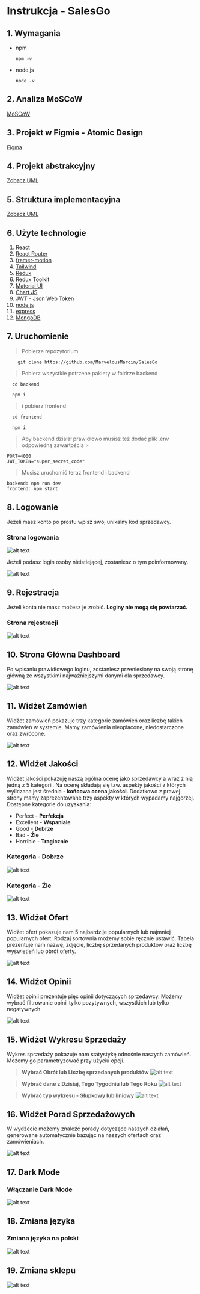# Instrukcja - SalesGo

## 1. Wymagania

- npm

  ```
  npm -v
  ```

- node.js
  ```
  node -v
  ```

## 2. Analiza MoSCoW

[MoSCoW](./readme/README_3.md)

## 3. Projekt w Figmie - Atomic Design

[Figma](https://www.figma.com/file/7LLcdN46lwZXt0gx6qDLQz/PGUI---Projekt?node-id=0%3A1&t=TPm7rHPxQyqcHijm-1)

## 4. Projekt abstrakcyjny

[Zobacz UML](./readme/README_2.md)

## 5. Struktura implementacyjna

[Zobacz UML](./readme/README_4.md)

## 6. Użyte technologie

<ol>
  <li><a href="https://reactjs.org/" target="_blank">React</a></li>
  <li><a href="https://reactrouter.com/en/main">React Router</a></li>
  <li><a href="https://www.framer.com/motion/">framer-motion</a></li>
  <li><a href="https://tailwindcss.com/">Tailwind</a></li>
  <li><a href="https://redux.js.org/">Redux</a></li>
  <li><a href="https://redux-toolkit.js.org/">Redux Toolkit</a></li>
  <li><a href="https://mui.com/">Material UI</a></li>
  <li><a href="https://www.chartjs.org/">Chart JS</a></li>
  <li>JWT - Json Web Token</li>
  <li><a href="https://nodejs.org/en/">node.js</a></li>
  <li><a href="https://expressjs.com/">express</a></li>
  <li><a href="https://www.mongodb.com/">MongoDB</a></li>
</ol>

## 7. Uruchomienie

> Pobierze repozytorium

```
    git clone https://github.com/MarvelousMarcin/SalesGo
```

> Pobierz wszystkie potrzene pakiety w foldrze backend

```
  cd backend
```

```
  npm i
```

> i pobierz frontend

```
  cd frontend
```

```
  npm i
```

> Aby backend działał prawidłowo musisz też dodać plik .env odpowiedną zawartością >

```
PORT=4000
JWT_TOKEN="super_secret_code"
```

> Musisz uruchomić teraz frontend i backend

```
backend: npm run dev
frontend: npm start
```

## 8. Logowanie

Jeżeli masz konto po prostu wpisz swój unikalny kod sprzedawcy.

### Strona logowania

![alt text](./readme/login2.gif)

Jeżeli podasz login osoby nieistiejącej, zostaniesz o tym poinformowany.

![alt text](./readme/error.png)

## 9. Rejestracja

Jeżeli konta nie masz możesz je zrobić. **Loginy nie mogą się powtarzać.**

### Strona rejestracji

![alt text](./readme/register.png)

## 10. Strona Główna Dashboard

Po wpisaniu prawidłowego loginu, zostaniesz przeniesiony na swoją stronę główną ze wszystkimi najważniejszymi danymi dla sprzedawcy.

![alt text](./readme/dashboard.png)

## 11. Widżet Zamówień

Widżet zamówień pokazuje trzy kategorie zamówień oraz liczbę takich zamówień w systemie. Mamy zamówienia nieopłacone, niedostarczone oraz zwrócone.

![alt text](./readme/orders.png)

## 12. Widżet Jakości

Widżet jakości pokazuję naszą ogólna ocenę jako sprzedawcy a wraz z nią jedną z 5 kategorii. Na ocenę składają się tzw. aspekty jakości z których wyliczana jest średnia - **końcowa ocena jakości**. Dodatkowo z prawej strony mamy zaprezentowane trzy aspekty w których wypadamy najgorzej.
Dostępne kategorie do uzyskania:

- Perfect - **Perfekcja**
- Excellent - **Wspaniale**
- Good - **Dobrze**
- Bad - **Źle**
- Horrible - **Tragicznie**

### Kategoria - **Dobrze**

![alt text](./readme/quality1.png)

### Kategoria - **Źle**

![alt text](./readme/quality2.png)

## 13. Widżet Ofert

Widżet ofert pokazuje nam 5 najbardzije popularnych lub najmniej popularnych ofert. Rodzaj sortownia możemy sobie ręcznie ustawić. Tabela prezentuje nam nazwę, zdjęcie, liczbę sprzedanych produktów oraz liczbę wyświetleń lub obrót oferty.

![alt text](./readme/offerts.gif)

## 14. Widżet Opinii

Widżet opinii prezentuje pięc opinii dotyczących sprzedawcy. Możemy wybrać filtrowanie opinii tylko pozytywnych, wszystkich lub tylko negatywnych.

![alt text](./readme/reviews.gif)

## 15. Widżet Wykresu Sprzedaży

Wykres sprzedaży pokazuje nam statystykę odnośnie naszych zamówień. Możemy go parametryzować przy użyciu opcji.

> **Wybrać Obrót lub Liczbę sprzedanych produktów** ![alt text](./readme/data.gif)

> **Wybrać dane z Dzisiaj, Tego Tygodniu lub Tego Roku** ![alt text](./readme/rage.gif)

> **Wybrać typ wykresu - Słupkowy lub liniowy** ![alt text](./readme/type.gif)

## 16. Widżet Porad Sprzedażowych

W wydżecie możemy znaleźć porady dotyczące naszych działań, generowane automatycznie bazując na naszych ofertach oraz zamówieniach.

![alt text](./readme/advices.png)

## 17. Dark Mode

### Włączanie Dark Mode

![alt text](./readme/darkmode.gif)

## 18. Zmiana języka

### Zmiana języka na polski

![alt text](./readme/lang.gif)

## 19. Zmiana sklepu

![alt text](./readme/shop.gif)
